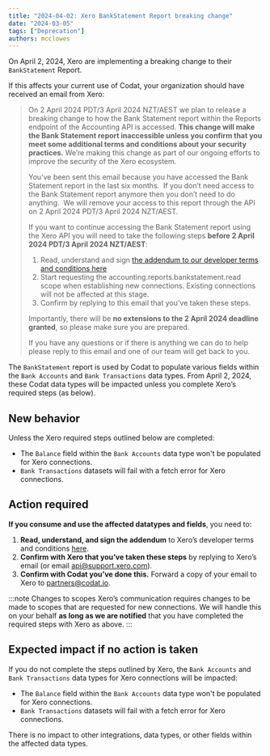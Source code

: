 ```yaml
---
title: "2024-04-02: Xero BankStatement Report breaking change"
date: "2024-03-05"
tags: ["Deprecation"]
authors: mcclowes
---
```


On April 2, 2024, Xero are implementing a breaking change to their `BankStatement` Report.

<!--truncate-->

If this affects your current use of Codat, your organization should have received an email from Xero:

> On 2 April 2024 PDT/3 April 2024 NZT/AEST we plan to release a breaking change to how the Bank Statement report within the Reports endpoint of the Accounting API is accessed. **This change will make the Bank Statement report inaccessible unless you confirm that you meet some additional terms and conditions about your security practices.** We’re making this change as part of our ongoing efforts to improve the security of the Xero ecosystem.
> 
> You’ve been sent this email because you have accessed the Bank Statement report in the last six months.  If you don’t need access to the Bank Statement report anymore then you don’t need to do anything.  We will remove your access to this report through the API on 2 April 2024 PDT/3 April 2024 NZT/AEST.
> 
> If you want to continue accessing the Bank Statement report using the Xero API you will need to take the following steps **before 2 April 2024 PDT/3 April 2024 NZT/AEST**:
>
> 1. Read, understand and sign [the addendum to our developer terms and conditions here](https://au1.documents.adobe.com/public/esignWidget?wid=CBFCIBAA3AAABLblqZhBJeUiW3R6TEmiCOk1pgDH5Dkj52mWSuBQoofU2fw8p6TtE69YTVk2lKYzbpQm9_WI*)
> 2. Start requesting the accounting.reports.bankstatement.read scope when establishing new connections. Existing connections will not be affected at this stage.
> 3. Confirm by replying to this email that you’ve taken these steps.
> 
> Importantly, there will be **no extensions to the 2 April 2024 deadline granted**, so please make sure you are prepared.
> 
> If you have any questions or if there is anything we can do to help please reply to this email and one of our team will get back to you.

The `BankStatement` report is used by Codat to populate various fields within the `Bank Accounts` and `Bank Transactions` data types. From April 2, 2024, these Codat data types will be impacted unless you complete Xero’s required steps (as below).

## New behavior

Unless the Xero required steps outlined below are completed:
- The `Balance` field within the `Bank Accounts` data type won't be populated for Xero connections.
- `Bank Transactions` datasets will fail with a fetch error for Xero connections.

## Action required

**If you consume and use the affected datatypes and fields**, you need to: 

1. **Read, understand, and sign the addendum** to Xero’s developer terms and conditions [here](https://au1.documents.adobe.com/public/esignWidget?wid=CBFCIBAA3AAABLblqZhBJeUiW3R6TEmiCOk1pgDH5Dkj52mWSuBQoofU2fw8p6TtE69YTVk2lKYzbpQm9_WI).
2. **Confirm with Xero that you’ve taken these steps** by replying to Xero’s email (or email [api@support.xero.com](mailto:api@support.xero.com)).
3. **Confirm with Codat you’ve done this.** Forward a copy of your email to Xero to [partners@codat.io](mailto:partners@codat.io).

:::note Changes to scopes
Xero’s communication requires changes to be made to scopes that are requested for new connections. We will handle this on your behalf **as long as we are notified** that you have completed the required steps with Xero as above. 
:::

## Expected impact if no action is taken

If you do not complete the steps outlined by Xero, the `Bank Accounts` and `Bank Transactions` data types for Xero connections will be impacted:
- The `Balance` field within the `Bank Accounts` data type won't be populated for Xero connections.
- `Bank Transactions` datasets will fail with a fetch error for Xero connections.

There is no impact to other integrations, data types, or other fields within the affected data types.
